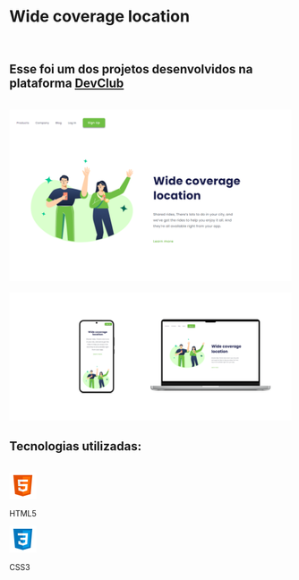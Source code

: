 <h1> Wide coverage location  </h1>
<br>

<h2>Esse foi um dos projetos desenvolvidos na plataforma  <a href="https://rodolfomori.com.br/devclub/" target="_blank">DevClub</a></h2
<br>
<br>
<img src="./assets/responsividade noot 2.png" alt="wide coverage">
<br>
<br>

<img src="./assets/Responsividade WIDE COVERAGE LOCATION.png" alt=" wide coverage res">

<h2>Tecnologias utilizadas:</h2>
<br>
<img src="../../icons/icons8-html5-48.png" alt="html5">

HTML5

<img src="../../icons/icons8-css3-48.png" alt="CSS3">


CSS3